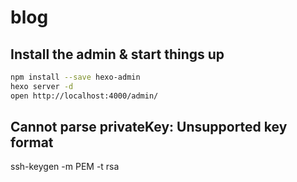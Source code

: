 # blog

## Install the admin & start things up

```bash
npm install --save hexo-admin
hexo server -d
open http://localhost:4000/admin/
```
## Cannot parse privateKey: Unsupported key format

ssh-keygen -m PEM -t rsa 